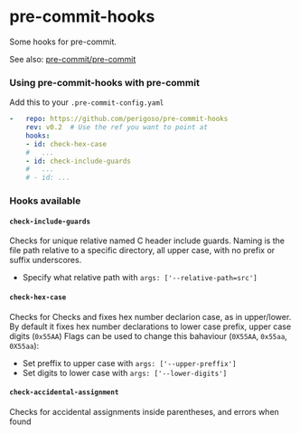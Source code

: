 pre-commit-hooks
================

Some hooks for pre-commit.

See also: [pre-commit/pre-commit](https://github.com/pre-commit/pre-commit)

### Using pre-commit-hooks with pre-commit

Add this to your `.pre-commit-config.yaml`

```yaml
-   repo: https://github.com/perigoso/pre-commit-hooks
    rev: v0.2  # Use the ref you want to point at
    hooks:
    - id: check-hex-case
    #   ...
    - id: check-include-guards
    #   ...
    # - id: ...
```

### Hooks available

#### `check-include-guards`

Checks for unique relative named C header include guards.
Naming is the file path relative to a specific directory, all upper case, with no prefix or suffix underscores.

- Specify what relative path with `args: ['--relative-path=src']`

#### `check-hex-case`

Checks for Checks and fixes hex number declarion case, as in upper/lower.
By default it fixes hex number declarations to lower case prefix, upper case digits (`0x55AA`)
Flags can be used to change this bahaviour (`0X55AA`, `0x55aa`, `0X55aa`):

- Set preffix to upper case with `args: ['--upper-preffix']`
- Set digits to lower case with `args: ['--lower-digits']`

#### `check-accidental-assignment`

Checks for accidental assignments inside parentheses, and errors when found
